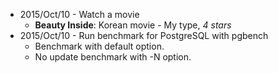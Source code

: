 * 2015/Oct/10 - Watch a movie
    * **Beauty Inside**: Korean movie - My type, *4 stars*
* 2015/Oct/10 - Run benchmark for PostgreSQL with pgbench
    * Benchmark with default option.
    * No update benchmark with -N option.
